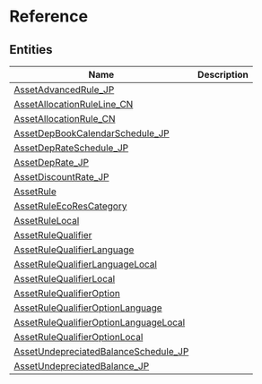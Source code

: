 
# Reference


## Entities

|Name|Description|
|---|---|
|[AssetAdvancedRule_JP](AssetAdvancedRule_JP.cdm.json)||
|[AssetAllocationRuleLine_CN](AssetAllocationRuleLine_CN.cdm.json)||
|[AssetAllocationRule_CN](AssetAllocationRule_CN.cdm.json)||
|[AssetDepBookCalendarSchedule_JP](AssetDepBookCalendarSchedule_JP.cdm.json)||
|[AssetDepRateSchedule_JP](AssetDepRateSchedule_JP.cdm.json)||
|[AssetDepRate_JP](AssetDepRate_JP.cdm.json)||
|[AssetDiscountRate_JP](AssetDiscountRate_JP.cdm.json)||
|[AssetRule](AssetRule.cdm.json)||
|[AssetRuleEcoResCategory](AssetRuleEcoResCategory.cdm.json)||
|[AssetRuleLocal](AssetRuleLocal.cdm.json)||
|[AssetRuleQualifier](AssetRuleQualifier.cdm.json)||
|[AssetRuleQualifierLanguage](AssetRuleQualifierLanguage.cdm.json)||
|[AssetRuleQualifierLanguageLocal](AssetRuleQualifierLanguageLocal.cdm.json)||
|[AssetRuleQualifierLocal](AssetRuleQualifierLocal.cdm.json)||
|[AssetRuleQualifierOption](AssetRuleQualifierOption.cdm.json)||
|[AssetRuleQualifierOptionLanguage](AssetRuleQualifierOptionLanguage.cdm.json)||
|[AssetRuleQualifierOptionLanguageLocal](AssetRuleQualifierOptionLanguageLocal.cdm.json)||
|[AssetRuleQualifierOptionLocal](AssetRuleQualifierOptionLocal.cdm.json)||
|[AssetUndepreciatedBalanceSchedule_JP](AssetUndepreciatedBalanceSchedule_JP.cdm.json)||
|[AssetUndepreciatedBalance_JP](AssetUndepreciatedBalance_JP.cdm.json)||

